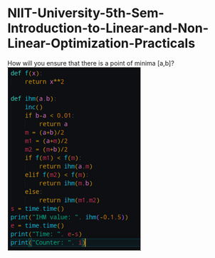 # NIIT-University-5th-Sem-Introduction-to-Linear-and-Non-Linear-Optimization-Practicals
How will you ensure that there is a point of minima [a,b]?
<img src="./ihm.png">
